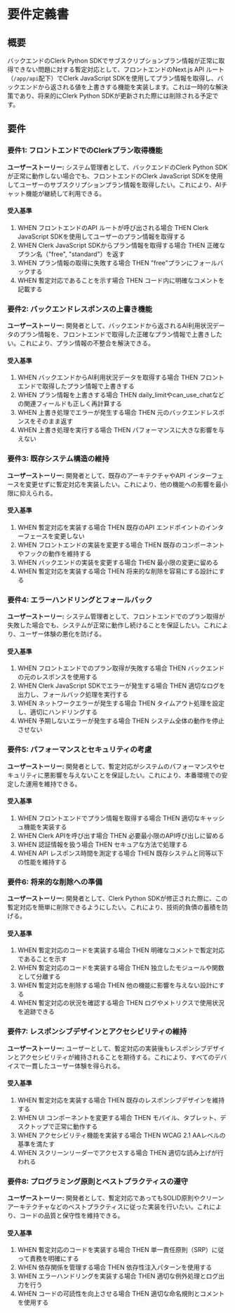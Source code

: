 # 要件定義書

## 概要

バックエンドのClerk Python SDKでサブスクリプションプラン情報が正常に取得できない問題に対する暫定対応として、フロントエンドのNext.js API ルート（`/app/api`配下）でClerk JavaScript SDKを使用してプラン情報を取得し、バックエンドから返される値を上書きする機能を実装します。これは一時的な解決策であり、将来的にClerk Python SDKが更新された際には削除される予定です。

## 要件

### 要件1: フロントエンドでのClerkプラン取得機能

**ユーザーストーリー:** システム管理者として、バックエンドのClerk Python SDKが正常に動作しない場合でも、フロントエンドのClerk JavaScript SDKを使用してユーザーのサブスクリプションプラン情報を取得したい。これにより、AIチャット機能が継続して利用できる。

#### 受入基準

1. WHEN フロントエンドのAPI ルートが呼び出される場合 THEN Clerk JavaScript SDKを使用してユーザーのプラン情報を取得する
2. WHEN Clerk JavaScript SDKからプラン情報を取得する場合 THEN 正確なプラン名（"free", "standard"）を返す
3. WHEN プラン情報の取得に失敗する場合 THEN "free"プランにフォールバックする
4. WHEN 暫定対応であることを示す場合 THEN コード内に明確なコメントを記載する

### 要件2: バックエンドレスポンスの上書き機能

**ユーザーストーリー:** 開発者として、バックエンドから返されるAI利用状況データのプラン情報を、フロントエンドで取得した正確なプラン情報で上書きしたい。これにより、プラン情報の不整合を解決できる。

#### 受入基準

1. WHEN バックエンドからAI利用状況データを取得する場合 THEN フロントエンドで取得したプラン情報で上書きする
2. WHEN プラン情報を上書きする場合 THEN daily_limitやcan_use_chatなどの関連フィールドも正しく再計算する
3. WHEN 上書き処理でエラーが発生する場合 THEN 元のバックエンドレスポンスをそのまま返す
4. WHEN 上書き処理を実行する場合 THEN パフォーマンスに大きな影響を与えない

### 要件3: 既存システム構造の維持

**ユーザーストーリー:** 開発者として、既存のアーキテクチャやAPI インターフェースを変更せずに暫定対応を実装したい。これにより、他の機能への影響を最小限に抑えられる。

#### 受入基準

1. WHEN 暫定対応を実装する場合 THEN 既存のAPI エンドポイントのインターフェースを変更しない
2. WHEN フロントエンドの実装を変更する場合 THEN 既存のコンポーネントやフックの動作を維持する
3. WHEN バックエンドの実装を変更する場合 THEN 最小限の変更に留める
4. WHEN 暫定対応を実装する場合 THEN 将来的な削除を容易にする設計にする

### 要件4: エラーハンドリングとフォールバック

**ユーザーストーリー:** システム管理者として、フロントエンドでのプラン取得が失敗した場合でも、システムが正常に動作し続けることを保証したい。これにより、ユーザー体験の悪化を防げる。

#### 受入基準

1. WHEN フロントエンドでのプラン取得が失敗する場合 THEN バックエンドの元のレスポンスを使用する
2. WHEN Clerk JavaScript SDKでエラーが発生する場合 THEN 適切なログを出力し、フォールバック処理を実行する
3. WHEN ネットワークエラーが発生する場合 THEN タイムアウト処理を設定し、適切にハンドリングする
4. WHEN 予期しないエラーが発生する場合 THEN システム全体の動作を停止させない

### 要件5: パフォーマンスとセキュリティの考慮

**ユーザーストーリー:** 開発者として、暫定対応がシステムのパフォーマンスやセキュリティに悪影響を与えないことを保証したい。これにより、本番環境での安定した運用を維持できる。

#### 受入基準

1. WHEN フロントエンドでプラン情報を取得する場合 THEN 適切なキャッシュ機能を実装する
2. WHEN Clerk APIを呼び出す場合 THEN 必要最小限のAPI呼び出しに留める
3. WHEN 認証情報を扱う場合 THEN セキュアな方法で処理する
4. WHEN API レスポンス時間を測定する場合 THEN 既存システムと同等以下の性能を維持する

### 要件6: 将来的な削除への準備

**ユーザーストーリー:** 開発者として、Clerk Python SDKが修正された際に、この暫定対応を簡単に削除できるようにしたい。これにより、技術的負債の蓄積を防げる。

#### 受入基準

1. WHEN 暫定対応のコードを実装する場合 THEN 明確なコメントで暫定対応であることを示す
2. WHEN 暫定対応のコードを実装する場合 THEN 独立したモジュールや関数として分離する
3. WHEN 暫定対応を削除する場合 THEN 他の機能に影響を与えない設計にする
4. WHEN 暫定対応の状況を確認する場合 THEN ログやメトリクスで使用状況を追跡できる

### 要件7: レスポンシブデザインとアクセシビリティの維持

**ユーザーストーリー:** ユーザーとして、暫定対応の実装後もレスポンシブデザインとアクセシビリティが維持されることを期待する。これにより、すべてのデバイスで一貫したユーザー体験を得られる。

#### 受入基準

1. WHEN 暫定対応を実装する場合 THEN 既存のレスポンシブデザインを維持する
2. WHEN UI コンポーネントを変更する場合 THEN モバイル、タブレット、デスクトップで正常に動作する
3. WHEN アクセシビリティ機能を実装する場合 THEN WCAG 2.1 AAレベルの基準を満たす
4. WHEN スクリーンリーダーでアクセスする場合 THEN 適切な読み上げが行われる

### 要件8: プログラミング原則とベストプラクティスの遵守

**ユーザーストーリー:** 開発者として、暫定対応であってもSOLID原則やクリーンアーキテクチャなどのベストプラクティスに従った実装を行いたい。これにより、コードの品質と保守性を維持できる。

#### 受入基準

1. WHEN 暫定対応のコードを実装する場合 THEN 単一責任原則（SRP）に従って責務を明確にする
2. WHEN 依存関係を管理する場合 THEN 依存性注入パターンを使用する
3. WHEN エラーハンドリングを実装する場合 THEN 適切な例外処理とログ出力を行う
4. WHEN コードの可読性を向上させる場合 THEN 適切な命名規則とコメントを使用する
